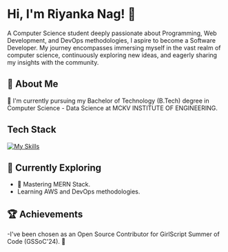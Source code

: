 # Hi, I'm Riyanka Nag! 👋
A Computer Science student deeply passionate about Programming, Web Development, and DevOps methodologies, I aspire to become a Software Developer. My journey encompasses immersing myself in the vast realm of computer science, continuously exploring new ideas, and eagerly sharing my insights with the community.


## 🚀 About Me

🔭 I'm currently pursuing my Bachelor of Technology (B.Tech) degree in Computer Science - Data Science at MCKV INSTITUTE OF ENGINEERING.

## Tech Stack
[![My Skills](https://skillicons.dev/icons?i=js,html,css,bootstrap)](https://skillicons.dev)

## 🌱 Currently Exploring

- 🚀 Mastering MERN Stack.
- Learning AWS and DevOps methodologies.


 ## 🏆 Achievements

-I've been chosen as an Open Source Contributor for GirlScript Summer of Code (GSSoC'24). 🌟



